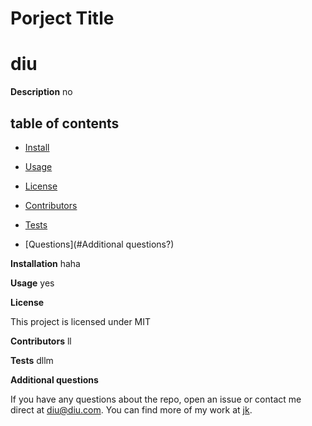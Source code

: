 
# Porject Title
# diu

__Description__
no

## table of contents
* [Install](#installation)

* [Usage](#Usage)
        
* [License](#license)

* [Contributors](#contributors)

* [Tests](#tests)

* [Questions](#Additional questions?)




















__Installation__
haha

__Usage__
yes

__License__
        
This project is licensed under MIT

__Contributors__
ll

__Tests__
dllm

__Additional questions__

If you have any questions about the repo, open an issue or contact me direct at diu@diu.com.
You can find more of my work at [jk](https://github.com/jk/).
